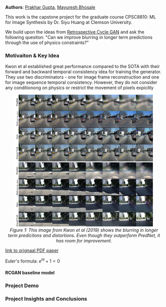 **Authors**: [Prakhar Gupta](https://www.linkedin.com/in/prakharkalyangupta/), [Mayuresh Bhosale](https://www.linkedin.com/in/mayuresh-bhosale-b6b935136/)

This work is the capstone project for the graduate course CPSC8810: ML for Image Synthesis by Dr. Siyu Huang at Clemson University. 

<!-- [About Me](/_pages/about/) -->

We build upon the ideas from [Retrospective Cycle GAN](https://openaccess.thecvf.com/content_CVPR_2019/papers/Kwon_Predicting_Future_Frames_Using_Retrospective_Cycle_GAN_CVPR_2019_paper.pdf) and ask the following quesiton: "Can we improve blurring in longer term predictions through the use of physics constraints?"

### Motivaiton & Key Idea

Kwon et al established great performance compared to the SOTA with their forward and backward temporal consistency idea for training the generator. They use two discriminators - one for image frame reconstruction and one for image sequence temporal consistency. However, they do not consider any conditionong on physics or restrict the movement of pixels expicitly
<!-- ![kitti_paper](assets/kitti_paper.png) -->
<p align="center">
  <img src="assets/images/kitti_paper.png" alt="kitti_paper" width="450"/>
  <br />
  <em>Figure 1: This image from Kwon et al (2019) shows the blurring in longer term predicitons and distortions. Even though they outperform PredNet, it has room for improvement.</em>
</p>

[link to orignaal PDF paper](/assets/files/Kwon_Predicting_Future_Frames_Using_Retrospective_Cycle_GAN_CVPR_2019_paper.pdf)

Euler's formula: $e^{i\pi} + 1 = 0$



#### RCGAN baseline model



### Project Demo




### Project Insights and Conclusions
